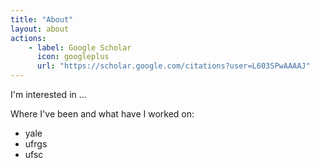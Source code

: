 ```yaml
---
title: "About"
layout: about
actions:
	- label: Google Scholar
	  icon: googleplus
	  url: "https://scholar.google.com/citations?user=L603SPwAAAAJ"
---
```


I'm interested in ...

Where I've been and what have I worked on:
- yale
- ufrgs
- ufsc
